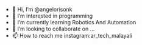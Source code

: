 - 👋 Hi, I’m @angelorisonk
- 👀 I’m interested in programming
- 🌱 I’m currently learning Robotics And Automation
- 💞️ I’m looking to collaborate on ...
- 📫 How to reach me instagram:ar_tech_malayali

<!---
artechmalayali/artechmalayali is a ✨ special ✨ repository because its `README.md` (this file) appears on your GitHub profile.
You can click the Preview link to take a look at your changes.
--->

